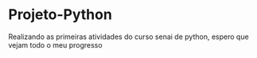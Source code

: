 # Projeto-Python
Realizando as primeiras atividades do curso senai de python, espero que vejam todo o meu progresso
